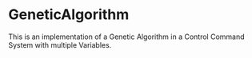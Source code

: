# GeneticAlgorithm
This is an implementation of a Genetic Algorithm in a Control Command System with multiple Variables.

